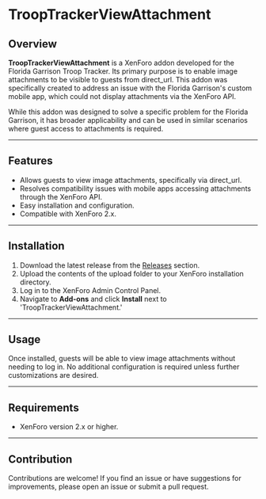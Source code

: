 # TroopTrackerViewAttachment

## Overview
**TroopTrackerViewAttachment** is a XenForo addon developed for the Florida Garrison Troop Tracker. Its primary purpose is to enable image attachments to be visible to guests from direct_url. This addon was specifically created to address an issue with the Florida Garrison's custom mobile app, which could not display attachments via the XenForo API.

While this addon was designed to solve a specific problem for the Florida Garrison, it has broader applicability and can be used in similar scenarios where guest access to attachments is required.

---

## Features
- Allows guests to view image attachments, specifically via direct_url.
- Resolves compatibility issues with mobile apps accessing attachments through the XenForo API.
- Easy installation and configuration.
- Compatible with XenForo 2.x.

---

## Installation
1. Download the latest release from the [Releases](https://github.com/MattDrennan/TroopTrackerViewAttachment/releases) section.
2. Upload the contents of the upload folder to your XenForo installation directory.
3. Log in to the XenForo Admin Control Panel.
4. Navigate to **Add-ons** and click **Install** next to 'TroopTrackerViewAttachment.'

---

## Usage
Once installed, guests will be able to view image attachments without needing to log in. No additional configuration is required unless further customizations are desired.

---

## Requirements
- XenForo version 2.x or higher.

---

## Contribution
Contributions are welcome! If you find an issue or have suggestions for improvements, please open an issue or submit a pull request.

